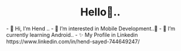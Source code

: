 <h1 style=text-align:center;>Hello👋..</h1>
- 👋 Hi, I’m Hend ..
- 👀 I’m interested in Mobile Development..📱
- 🌱 I’m currently learning Android..
- ✨ My Profile in Linkedin https://www.linkedin.com/in/hend-sayed-744649247/

<!---
HendSayed25/HendSayed25 is a ✨ special ✨ repository because its `README.md` (this file) appears on your GitHub profile.
You can click the Preview link to take a look at your changes.
--->
